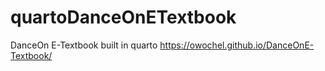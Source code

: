 # quartoDanceOnETextbook
 DanceOn E-Textbook built in quarto
https://owochel.github.io/DanceOnE-Textbook/
